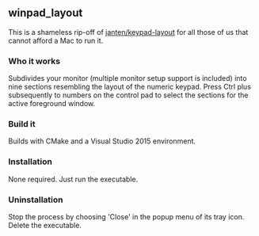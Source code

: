 ## winpad_layout

This is a shameless rip-off of [janten/keypad-layout](https://github.com/janten/keypad-layout) for all those of us that cannot afford a Mac to run it.

### Who it works

Subdivides your monitor (multiple monitor setup support is included) into nine sections resembling the layout of the numeric keypad. Press Ctrl plus subsequently to numbers on the control pad to select the sections for the active foreground window.

### Build it

Builds with CMake and a Visual Studio 2015 environment.

### Installation

None required. Just run the executable.

### Uninstallation

Stop the process by choosing 'Close' in the popup menu of its tray icon. Delete the executable.
